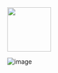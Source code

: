 <img src="[https://your-image-url.type](https://github.com/user-attachments/assets/d710cb49-b6b9-4d23-bb16-a0e0cb40ca35)" width="100">

![image](https://github.com/user-attachments/assets/d710cb49-b6b9-4d23-bb16-a0e0cb40ca35)
